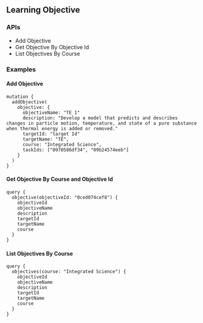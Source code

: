 ## Learning Objective

### APIs

-  Add Objective
-  Get Objective By Objective Id
-  List Objectives By Course

### Examples

#### Add Objective

```
mutation {
  addObjective(
    objective: {
      objectiveName: "TE 1"
      description: "Develop a model that predicts and describes changes in particle motion, temperature, and state of a pure substance when thermal energy is added or removed."
      targetId: "target Id"
      targetName: "TE",
      course: "Integrated Science",
      taskIds: ["0970586df34", "09b24574eeb"]
    }
  )
}
```

#### Get Objective By Course and Objective Id

```
query {
  objective(objectiveId: "0ced074cef8") {
    objectiveId
    objectiveName
    description
    targetId
    targetName
    course
  }
}
```

#### List Objectives By Course

```
query {
  objectives(course: "Integrated Science") {
    objectiveId
    objectiveName
    description
    targetId
    targetName
    course
  }
}
```
